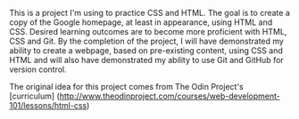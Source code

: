 This is a project I'm using to practice CSS and HTML.
The goal is to create a copy of the Google homepage, at least in appearance, using HTML and CSS.
Desired learning outcomes are to become more proficient with HTML, CSS and Git.
By the completion of the project, I will have demonstrated my ability to create a webpage, based on pre-existing content, using CSS and HTML and will also have demonstrated my ability to use Git and GitHub for version control.

The original idea for this project comes from The Odin Project's [curriculum] (http://www.theodinproject.com/courses/web-development-101/lessons/html-css)
  
